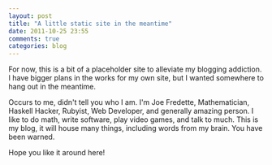 ```yaml
---
layout: post
title: "A little static site in the meantime"
date: 2011-10-25 23:55
comments: true
categories: blog
---
```


For now, this is a bit of a placeholder site to alleviate my blogging addiction.
I have bigger plans in the works for my own site, but I wanted somewhere to
hang out in the meantime. 

Occurs to me, didn't tell you who I am. I'm Joe Fredette, Mathematician, Haskell Hacker,
Rubyist, Web Developer, and generally amazing person. I like to do math, write
software, play video games, and talk to much. This is my blog, it will house
many things, including words from my brain. You have been warned.

Hope you like it around here!
